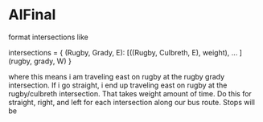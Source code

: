 # AIFinal

format intersections like 

intersections = {
    (Rugby, Grady, E): [((Rugby, Culbreth, E), weight), ... ]
    (rugby, grady, W)
}

where this means i am traveling east on rugby at the rugby grady intersection. If i go straight, i end up traveling east on rugby at the rugby/culbreth intersection. That takes weight amount of time. Do this for straight, right, and left for each intersection along our bus route. Stops will be 